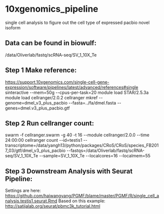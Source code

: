 # 10xgenomics_pipeline
single cell analysis to figure out the cell type of expressed pacbio novel isoform

## Data can be found in biowulf:
/data/Oliverlab/fastq/scRNA-seq/SV_1_10X_Te

## Step 1 Make reference:
https://support.10xgenomics.com/single-cell-gene-expression/software/pipelines/latest/advanced/references#single
sinteractive --mem=50g --cpus-per-task=20
module load STAR/2.5.3a
module load cellranger/2.0.2
cellranger mkref --genome=dmel_v3_plus_pacbio --fasta=../fa/dmel.fasta --genes=dmel.v3_plus_pacbio.gtf

## Step 2 Run cellranger count:
swarm -f cellranger.swarm -g 40 -t 16 --module cellranger/2.0.0 --time 24:00:00
cellranger count --id=testis1 --transcriptome=/data/yangh13/python/packages/CRoS/CRoS/species_FB2017_03/gtf/dmel_v3_plus_pacbio --fastqs=/data/Oliverlab/fastq/scRNA-seq/SV_1_10X_Te --sample=SV_1_10X_Te --localcores=16 --localmem=55
  
## Step 3 Downstream Analysis with Seurat Pipeline:
Settings are here: https://github.com/haiwangyang/PGMF/blame/master/PGMF/R/single_cell_analysis.testis1.seurat.Rmd
Based on this example: http://satijalab.org/seurat/pbmc3k_tutorial.html
 

